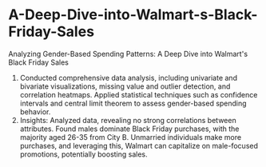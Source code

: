 # A-Deep-Dive-into-Walmart-s-Black-Friday-Sales
Analyzing Gender-Based Spending Patterns: A Deep Dive into Walmart's Black Friday Sales
1. Conducted comprehensive data analysis, including univariate and bivariate visualizations, missing value and outlier detection, and correlation heatmaps. Applied statistical techniques such as confidence intervals and central limit theorem to assess gender-based spending behavior.
2. Insights: Analyzed data, revealing no strong correlations between attributes. Found males dominate Black Friday
purchases, with the majority aged 26-35 from City B. Unmarried individuals make more purchases, and
leveraging this, Walmart can capitalize on male-focused promotions, potentially boosting sales.
